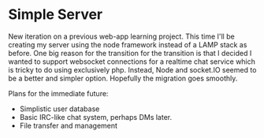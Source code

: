 # Simple Server
New iteration on a previous web-app learning project. This time I'll be creating my server using the node framework instead of a LAMP stack as before. One big reason for the transition for the transition is that I decided I wanted to support websocket connections for a realtime chat service which is tricky to do using exclusively php. Instead, Node and socket.IO seemed to be a better and simpler option. Hopefully the migration goes smoothly.

Plans for the immediate future:
 - Simplistic user database
 - Basic IRC-like chat system, perhaps DMs later.
 - File transfer and management


